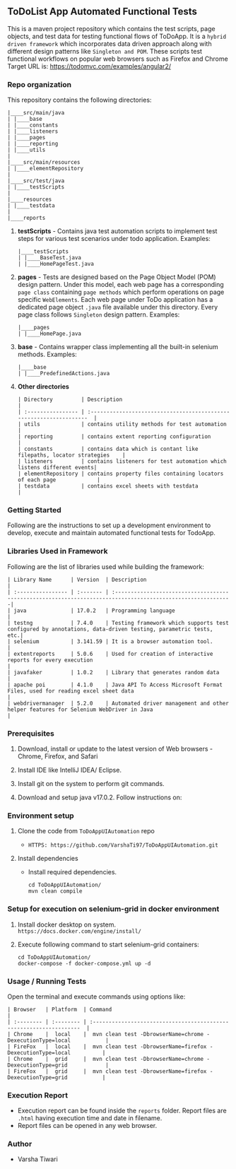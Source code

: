 ## ToDoList App Automated Functional Tests ##

This is a maven project repository which contains the test scripts, page objects, and test data for testing functional flows of ToDoApp. It is a `hybrid driven framework` which incorporates data driven approach along with different design patterns like `Singleton and POM`.
These scripts test functional workflows on popular web browsers such as Firefox and Chrome
Target URL is: https://todomvc.com/examples/angular2/

### Repo organization ###
This repository contains the following directories:

   ```
   |____src/main/java
   | |____base
   | |____constants
   | |____listeners
   | |____pages
   | |____reporting
   | |____utils
   |
   |____src/main/resources
   | |____elementRepository
   |
   |____src/test/java
   | |____testScripts
   |
   |____resources
   | |____testdata
   |
   |____reports
   ```

1. **testScripts** - Contains java test automation scripts to implement test steps for various test scenarios under 
todo application.
   Examples:
   ```
   |____testScripts
   | |____BaseTest.java
   | |____HomePageTest.java
   ```

2. **pages** - Tests are designed based on the Page Object Model (POM) design pattern. Under this model, each web page 
has a corresponding `page class` containing `page methods` which perform operations on page specific `WebElements`. 
Each web page under ToDo application has a dedicated page object `.java` file available under this directory. 
Every page class follows `Singleton` design pattern.
   Examples:
   ```
   |____pages
   | |____HomePage.java
   ```

3. **base** - Contains wrapper class implementing all the built-in selenium methods.
   Examples:
   ```
   |____base
   | |____PredefinedActions.java
   ```

4. **Other directories**
   ```
   | Directory         | Description                                                          |
   | :---------------- | :------------------------------------------------------------------  |
   | utils             | contains utility methods for test automation                         |
   | reporting         | contains extent reporting configuration                              |
   | constants         | contains data which is contant like filepaths, locator strategies    |
   | listeners         | contains listeners for test automation which listens different events|
   | elementRepository | contains property files containing locators of each page             |
   | testdata          | contains excel sheets with testdata                                  |
   ```

### Getting Started ###

Following are the instructions to set up a development environment to develop, execute and maintain automated 
functional tests for TodoApp.

### Libraries Used in Framework ###

Following are the list of libraries used while building the framework:

   ```
   | Library Name      | Version  | Description                                                                                                 |
   | :---------------- | :------- | :-----------------------------------------------------------------------------------------------------------|
   | java              | 17.0.2   | Programming language                                                                                        |
   | testng            | 7.4.0    | Testing framework which supports test configured by annotations, data-driven testing, parametric tests, etc.|
   | selenium          | 3.141.59 | It is a browser automation tool.                                                                            |
   | extentreports     | 5.0.6    | Used for creation of interactive reports for every execution                                                |
   | javafaker         | 1.0.2    | Library that generates random data                                                                          |
   | apache poi        | 4.1.0    | Java API To Access Microsoft Format Files, used for reading excel sheet data                                |
   | webdrivermanager  | 5.2.0    | Automated driver management and other helper features for Selenium WebDriver in Java                        |
   ```

### Prerequisites ###

1. Download, install or update to the latest version of Web browsers - Chrome, Firefox, and Safari

2. Install IDE like IntelliJ IDEA/ Eclipse.

3. Install git on the system to perform git commands.

4. Download and setup java v17.0.2. Follow instructions on:

### Environment setup ###

1. Clone the code from `ToDoAppUIAutomation` repo
    - `HTTPS: https://github.com/VarshaTi97/ToDoAppUIAutomation.git`

2. Install dependencies
    - Install required dependencies.
      ```
      cd ToDoAppUIAutomation/
      mvn clean compile
      ```

### Setup for execution on selenium-grid in docker environment ###

1. Install docker desktop on system. `https://docs.docker.com/engine/install/`

2. Execute following command to start selenium-grid containers:
   ```
   cd ToDoAppUIAutomation/
   docker-compose -f docker-compose.yml up -d
   ```

### Usage / Running Tests ###
Open the terminal and execute commands using options like:
   ```
   | Browser   | Platform  | Command                                                              |
   | :-------- | :-------- | :------------------------------------------------------------------  |
   | Chrome    |  local    |  mvn clean test -DbrowserName=chrome -DexecutionType=local           |
   | FireFox   |  local    |  mvn clean test -DbrowserName=firefox -DexecutionType=local          |
   | Chrome    |  grid     |  mvn clean test -DbrowserName=chrome -DexecutionType=grid            |
   | FireFox   |  grid     |  mvn clean test -DbrowserName=firefox -DexecutionType=grid           |
   ```
### Execution Report ###

- Execution report can be found inside the `reports` folder. Report files are `.html` having execution time and date in 
filename.
- Report files can be opened in any web browser.

### Author ###

- Varsha Tiwari
